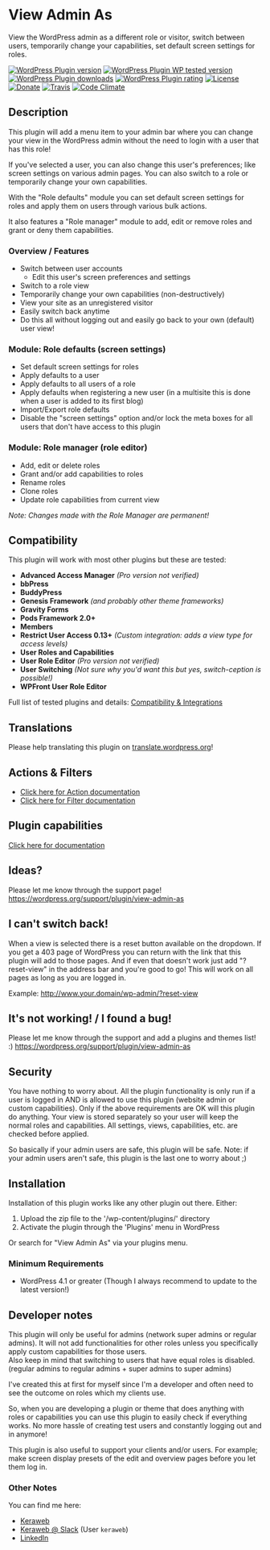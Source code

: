 # View Admin As
View the WordPress admin as a different role or visitor, switch between users, temporarily change your capabilities, set default screen settings for roles.

[![WordPress Plugin version](https://img.shields.io/wordpress/plugin/v/view-admin-as.svg?style=flat)](https://wordpress.org/plugins/view-admin-as/)
[![WordPress Plugin WP tested version](https://img.shields.io/wordpress/v/view-admin-as.svg?style=flat)](https://wordpress.org/plugins/view-admin-as/)
[![WordPress Plugin downloads](https://img.shields.io/wordpress/plugin/dt/view-admin-as.svg?style=flat)](https://wordpress.org/plugins/view-admin-as/)
[![WordPress Plugin rating](https://img.shields.io/wordpress/plugin/r/view-admin-as.svg?style=flat)](https://wordpress.org/plugins/view-admin-as/)
[![License](https://img.shields.io/badge/license-GPL--2.0%2B-green.svg)](https://github.com/JoryHogeveen/view-admin-as/blob/master/license.txt)
[![Donate](https://img.shields.io/badge/Donate-PayPal-green.svg)](https://www.paypal.com/cgi-bin/webscr?cmd=_donations&business=YGPLMLU7XQ9E8&lc=US&item_name=View%20Admin%20As&item_number=JWPP%2dVAA&currency_code=EUR&bn=PP%2dDonationsBF%3abtn_donateCC_LG%2egif%3aNonHostedGuest)
[![Travis](https://secure.travis-ci.org/JoryHogeveen/view-admin-as.png?branch=master)](http://travis-ci.org/JoryHogeveen/view-admin-as)
[![Code Climate](https://codeclimate.com/github/JoryHogeveen/view-admin-as/badges/gpa.svg)](https://codeclimate.com/github/JoryHogeveen/view-admin-as)

## Description
This plugin will add a menu item to your admin bar where you can change your view in the WordPress admin without the need to login with a user that has this role!

If you've selected a user, you can also change this user's preferences; like screen settings on various admin pages. You can also switch to a role or temporarily change your own capabilities.

With the "Role defaults" module you can set default screen settings for roles and apply them on users through various bulk actions.

It also features a "Role manager" module to add, edit or remove roles and grant or deny them capabilities.

### Overview / Features
*	Switch between user accounts
	*	Edit this user's screen preferences and settings
*	Switch to a role view
*	Temporarily change your own capabilities (non-destructively)
*	View your site as an unregistered visitor
*	Easily switch back anytime
*	Do this all without logging out and easily go back to your own (default) user view!

### Module: Role defaults (screen settings)
*	Set default screen settings for roles
*	Apply defaults to a user
*	Apply defaults to all users of a role
*	Apply defaults when registering a new user (in a multisite this is done when a user is added to its first blog)
*	Import/Export role defaults
*	Disable the "screen settings" option and/or lock the meta boxes for all users that don't have access to this plugin

### Module: Role manager (role editor)
*	Add, edit or delete roles
*	Grant and/or add capabilities to roles
*	Rename roles
*	Clone roles
*	Update role capabilities from current view

*Note: Changes made with the Role Manager are permanent!*

## Compatibility

This plugin will work with most other plugins but these are tested:

*	**Advanced Access Manager** *(Pro version not verified)*
*	**bbPress**
*	**BuddyPress**
*	**Genesis Framework** *(and probably other theme frameworks)*
*	**Gravity Forms**
*	**Pods Framework 2.0+**
*	**Members**
*	**Restrict User Access 0.13+** *(Custom integration: adds a view type for access levels)*
*	**User Roles and Capabilities**
*	**User Role Editor** *(Pro version not verified)*
*	**User Switching** *(Not sure why you'd want this but yes, switch-ception is possible!)*
*	**WPFront User Role Editor**

Full list of tested plugins and details: [Compatibility & Integrations](https://github.com/JoryHogeveen/view-admin-as/wiki/Compatibility-&-Integrations)

## Translations
Please help translating this plugin on [translate.wordpress.org](https://translate.wordpress.org/projects/wp-plugins/view-admin-as)!

## Actions & Filters
*	[Click here for Action documentation](https://github.com/JoryHogeveen/view-admin-as/wiki/Actions)
*	[Click here for Filter documentation](https://github.com/JoryHogeveen/view-admin-as/wiki/Filters)

## Plugin capabilities
[Click here for documentation](https://github.com/JoryHogeveen/view-admin-as/wiki/Custom-capabilities)

## Ideas?
Please let me know through the support page!
https://wordpress.org/support/plugin/view-admin-as

## I can't switch back!
When a view is selected there is a reset button available on the dropdown.
If you get a 403 page of WordPress you can return with the link that this plugin will add to those pages.
And if even that doesn't work just add "?reset-view" in the address bar and you're good to go! This will work on all pages as long as you are logged in.

Example: http://www.your.domain/wp-admin/?reset-view

## It's not working! / I found a bug!
Please let me know through the support and add a plugins and themes list! :)
https://wordpress.org/support/plugin/view-admin-as

## Security
You have nothing to worry about. All the plugin functionality is only run if a user is logged in AND is allowed to use this plugin (website admin or custom capabilities).
Only if the above requirements are OK will this plugin do anything.
Your view is stored separately so your user will keep the normal roles and capabilities.
All settings, views, capabilities, etc. are checked before applied.

So basically if your admin users are safe, this plugin will be safe.
Note: if your admin users aren't safe, this plugin is the last one to worry about ;)

## Installation
Installation of this plugin works like any other plugin out there. Either:

1. Upload the zip file to the '/wp-content/plugins/' directory
2. Activate the plugin through the 'Plugins' menu in WordPress

Or search for "View Admin As" via your plugins menu.

### Minimum Requirements
* WordPress 4.1 or greater (Though I always recommend to update to the latest version!)

## Developer notes
This plugin will only be useful for admins (network super admins or regular admins). It will not add functionalities for other roles unless you specifically apply custom capabilities for those users.  
Also keep in mind that switching to users that have equal roles is disabled. (regular admins to regular admins + super admins to super admins)

I've created this at first for myself since I'm a developer and often need to see the outcome on roles which my clients use.

So, when you are developing a plugin or theme that does anything with roles or capabilities you can use this plugin to easily check if everything works.
No more hassle of creating test users and constantly logging out and in anymore!

This plugin is also useful to support your clients and/or users. For example; make screen display presets of the edit and overview pages before you let them log in.

### Other Notes
You can find me here:

*	[Keraweb](http://www.keraweb.nl/ "Keraweb")
*	[Keraweb @ Slack](https://keraweb.slack.com/ "Keraweb") (User `keraweb`)
*	[LinkedIn](https://nl.linkedin.com/in/joryhogeveen "LinkedIn profile")
